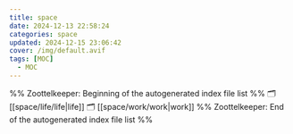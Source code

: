 ```yaml
---
title: space
date: 2024-12-13 22:58:24
categories: space
updated: 2024-12-15 23:06:42
cover: /img/default.avif
tags: [MOC]
  - MOC
---
```

%% Zoottelkeeper: Beginning of the autogenerated index file list  %%
🗂️ [[space/life/life|life]]
🗂️ [[space/work/work|work]]
%% Zoottelkeeper: End of the autogenerated index file list  %%
